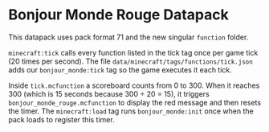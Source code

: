 # Bonjour Monde Rouge Datapack

This datapack uses pack format 71 and the new singular `function` folder.

`minecraft:tick` calls every function listed in the tick tag once per game tick (20 times per second). The file `data/minecraft/tags/functions/tick.json` adds our `bonjour_monde:tick` tag so the game executes it each tick.

Inside `tick.mcfunction` a scoreboard counts from 0 to 300. When it reaches 300 (which is 15 seconds because 300 ÷ 20 = 15), it triggers `bonjour_monde_rouge.mcfunction` to display the red message and then resets the timer.
The `minecraft:load` tag runs `bonjour_monde:init` once when the pack loads to register this timer.
